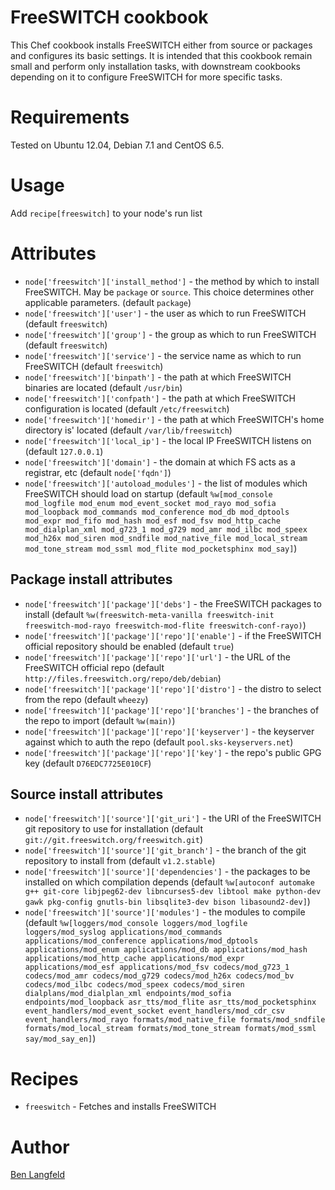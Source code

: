 # FreeSWITCH cookbook

This Chef cookbook installs FreeSWITCH either from source or packages and configures its basic settings. It is intended that this cookbook remain small and perform only installation tasks, with downstream cookbooks depending on it to configure FreeSWITCH for more specific tasks.

# Requirements

Tested on Ubuntu 12.04, Debian 7.1 and CentOS 6.5.

# Usage

Add `recipe[freeswitch]` to your node's run list

# Attributes

* `node['freeswitch']['install_method']` - the method by which to install FreeSWITCH. May be `package` or `source`. This choice determines other applicable parameters. (default `package`)
* `node['freeswitch']['user']` - the user as which to run FreeSWITCH (default `freeswitch`)
* `node['freeswitch']['group']` - the group as which to run FreeSWITCH (default `freeswitch`)
* `node['freeswitch']['service']` - the service name as which to run FreeSWITCH (default `freeswitch`)
* `node['freeswitch']['binpath']` - the path at which FreeSWITCH binaries are located (default `/usr/bin`)
* `node['freeswitch']['confpath']` - the path at which FreeSWITCH configuration is located (default `/etc/freeswitch`)
* `node['freeswitch']['homedir']` - the path at which FreeSWITCH's home directory is' located (default `/var/lib/freeswitch`)
* `node['freeswitch']['local_ip']` - the local IP FreeSWITCH listens on (default `127.0.0.1`)
* `node['freeswitch']['domain']` - the domain at which FS acts as a registrar, etc (default `node['fqdn']`)
* `node['freeswitch']['autoload_modules']` - the list of modules which FreeSWITCH should load on startup (default `%w[mod_console mod_logfile mod_enum mod_event_socket mod_rayo mod_sofia mod_loopback mod_commands mod_conference mod_db mod_dptools mod_expr mod_fifo mod_hash mod_esf mod_fsv mod_http_cache mod_dialplan_xml mod_g723_1 mod_g729 mod_amr mod_ilbc mod_speex mod_h26x mod_siren mod_sndfile mod_native_file mod_local_stream mod_tone_stream mod_ssml mod_flite mod_pocketsphinx mod_say]`)

## Package install attributes
* `node['freeswitch']['package']['debs']` - the FreeSWITCH packages to install (default `%w(freeswitch-meta-vanilla freeswitch-init freeswitch-mod-rayo freeswitch-mod-flite freeswitch-conf-rayo)`)
* `node['freeswitch']['package']['repo']['enable']` - if the FreeSWITCH official repository should be enabled (default `true`)
* `node['freeswitch']['package']['repo']['url']` - the URL of the FreeSWITCH official repo (default `http://files.freeswitch.org/repo/deb/debian`)
* `node['freeswitch']['package']['repo']['distro']` - the distro to select from the repo (default `wheezy`)
* `node['freeswitch']['package']['repo']['branches']` - the branches of the repo to import (default `%w(main)`)
* `node['freeswitch']['package']['repo']['keyserver']` - the keyserver against which to auth the repo (default `pool.sks-keyservers.net`)
* `node['freeswitch']['package']['repo']['key']` - the repo's public GPG key (default `D76EDC7725E010CF`)

## Source install attributes
* `node['freeswitch']['source']['git_uri']` - the URI of the FreeSWITCH git repository to use for installation (default `git://git.freeswitch.org/freeswitch.git`)
* `node['freeswitch']['source']['git_branch']` - the branch of the git repository to install from (default `v1.2.stable`)
* `node['freeswitch']['source']['dependencies']` - the packages to be installed on which compilation depends (default `%w[autoconf automake g++ git-core libjpeg62-dev libncurses5-dev libtool make python-dev gawk pkg-config gnutls-bin libsqlite3-dev bison libasound2-dev]`)
* `node['freeswitch']['source']['modules']` - the modules to compile (default `%w[loggers/mod_console loggers/mod_logfile loggers/mod_syslog applications/mod_commands applications/mod_conference applications/mod_dptools applications/mod_enum applications/mod_db applications/mod_hash applications/mod_http_cache applications/mod_expr applications/mod_esf applications/mod_fsv codecs/mod_g723_1 codecs/mod_amr codecs/mod_g729 codecs/mod_h26x codecs/mod_bv codecs/mod_ilbc codecs/mod_speex codecs/mod_siren dialplans/mod_dialplan_xml endpoints/mod_sofia endpoints/mod_loopback asr_tts/mod_flite asr_tts/mod_pocketsphinx event_handlers/mod_event_socket event_handlers/mod_cdr_csv event_handlers/mod_rayo formats/mod_native_file formats/mod_sndfile formats/mod_local_stream formats/mod_tone_stream formats/mod_ssml say/mod_say_en]`)

# Recipes

* `freeswitch` - Fetches and installs FreeSWITCH

# Author

[Ben Langfeld](@benlangfeld)
